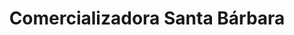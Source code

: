 ---
title: "Comercializadora Santa Bárbara"
url: /santa-barbara/comercializadora-santa-barbara/
shop: general
---